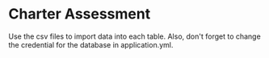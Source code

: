 # Charter Assessment

Use the csv files to import data into each table.
Also, don't forget to change the credential for the database in application.yml.